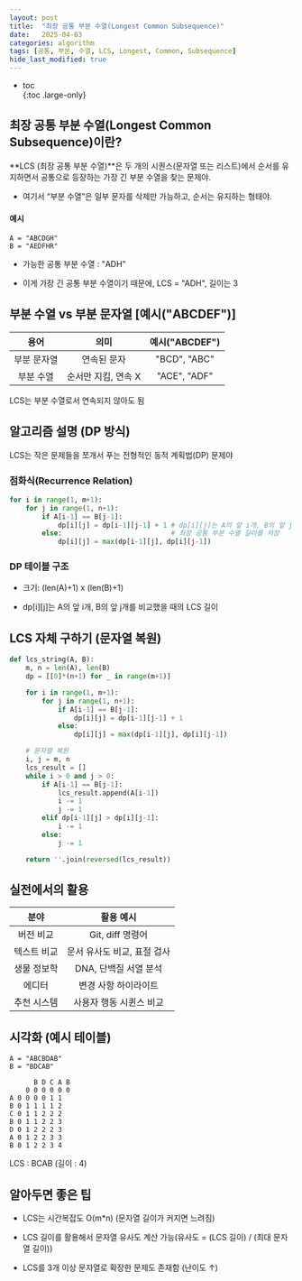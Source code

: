 ```yaml
---
layout: post
title:  "최장 공통 부분 수열(Longest Common Subsequence)"
date:   2025-04-03
categories: algorithm
tags: [공통, 부분, 수열, LCS, Longest, Common, Subsequence]
hide_last_modified: true
---
```


* toc  
{:toc .large-only}

## 최장 공통 부분 수열(Longest Common Subsequence)이란?

**LCS (최장 공통 부분 수열)**은 두 개의 시퀀스(문자열 또는 리스트)에서 순서를 유지하면서 공통으로 등장하는 가장 긴 부분 수열을 찾는 문제야.

- 여기서 “부분 수열”은 일부 문자를 삭제만 가능하고, 순서는 유지하는 형태야.

#### 예시

~~~text
A = "ABCDGH"
B = "AEDFHR"
~~~

- 가능한 공통 부분 수열 : "ADH"

- 이게 가장 긴 공통 부분 수열이기 때문에, LCS = "ADH", 길이는 3

## 부분 수열 vs 부분 문자열 [예시("ABCDEF")]

| 용어 | 의미 | 예시("ABCDEF") |
|:---:|:---:|:---:|
| 부분 문자열 | 연속된 문자 | "BCD", "ABC" |
| 부분 수열 | 순서만 지킴, 연속 X | "ACE", "ADF" |

LCS는 부분 수열로서 연속되지 않아도 됨

## 알고리즘 설명 (DP 방식)

LCS는 작은 문제들을 쪼개서 푸는 전형적인 동적 계획법(DP) 문제야

### 점화식(Recurrence Relation)

~~~python
for i in range(1, m+1):
    for j in range(1, n+1):
        if A[i-1] == B[j-1]:
            dp[i][j] = dp[i-1][j-1] + 1 # dp[i][j]는 A의 앞 i개, B의 앞 j개를 비교했을 때의
        else:                           # 최장 공통 부분 수열 길이를 저장
            dp[i][j] = max(dp[i-1][j], dp[i][j-1])
~~~

### DP 테이블 구조

- 크기: (len(A)+1) x (len(B)+1)

- dp[i][j]는 A의 앞 i개, B의 앞 j개를 비교했을 때의 LCS 길이

## LCS 자체 구하기 (문자열 복원)

~~~python
def lcs_string(A, B):
    m, n = len(A), len(B)
    dp = [[0]*(n+1) for _ in range(m+1)]

    for i in range(1, m+1):
        for j in range(1, n+1):
            if A[i-1] == B[j-1]:
                dp[i][j] = dp[i-1][j-1] + 1
            else:
                dp[i][j] = max(dp[i-1][j], dp[i][j-1])

    # 문자열 복원
    i, j = m, n
    lcs_result = []
    while i > 0 and j > 0:
        if A[i-1] == B[j-1]:
            lcs_result.append(A[i-1])
            i -= 1
            j -= 1
        elif dp[i-1][j] > dp[i][j-1]:
            i -= 1
        else:
            j -= 1

    return ''.join(reversed(lcs_result))
~~~

## 실전에서의 활용

| 분야 | 활용 예시 |
|:---:|:---:|
| 버전 비교 | Git, diff 명령어 |
| 텍스트 비교 | 문서 유사도 비교, 표절 검사 |
| 생물 정보학 | DNA, 단백질 서열 분석 |
| 에디터 | 변경 사항 하이라이트 |
| 추천 시스템 | 사용자 행동 시퀸스 비교 |

## 시각화 (예시 테이블)

~~~text
A = "ABCBDAB"
B = "BDCAB"

      B D C A B
    0 0 0 0 0 0
A 0 0 0 0 1 1
B 0 1 1 1 1 2
C 0 1 1 2 2 2
B 0 1 1 2 2 3
D 0 1 2 2 2 3
A 0 1 2 2 3 3
B 0 1 2 2 3 4
~~~

LCS : BCAB (길이 : 4)

## 알아두면 좋은 팁

- LCS는 시간복잡도 O(m*n) (문자열 길이가 커지면 느려짐)

- LCS 길이를 활용해서 문자열 유사도 계산 가능(유사도 = (LCS 길이) / (최대 문자열 길이))

- LCS를 3개 이상 문자열로 확장한 문제도 존재함 (난이도 ↑)